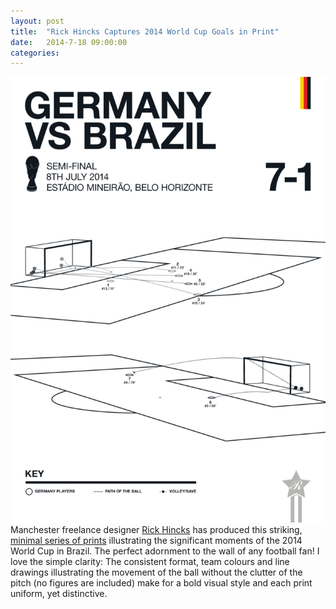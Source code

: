 ```yaml
---
layout: post
title:  "Rick Hincks Captures 2014 World Cup Goals in Print"
date:   2014-7-18 09:00:00
categories: 
---
```


![Rick Hincks Captures 2014 World Cup Goals in Print](/img/rickhincks.jpg)
Manchester freelance designer [Rick Hincks](http://www.rincks.co.uk) has produced this striking, [minimal series of prints](http://shop.rincks.co.uk) illustrating the significant moments of the 2014 World Cup in Brazil. The perfect adornment to the wall of any football fan! I love the simple clarity: The consistent format, team colours and line drawings illustrating the movement of the ball without the clutter of the pitch (no figures are included) make for a bold visual style and each print uniform, yet distinctive.
